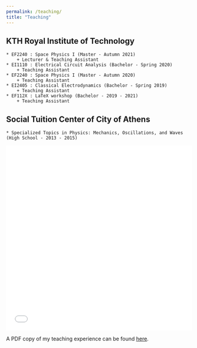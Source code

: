 ```yaml
---
permalink: /teaching/
title: "Teaching"
---
```


## KTH Royal Institute of Technology
	* EF2240 : Space Physics I (Master - Autumn 2021)
		+ Lecturer & Teaching Assistant
	* EI1110 : Electrical Circuit Analysis (Bachelor - Spring 2020)
		+ Teaching Assistant
	* EF2240 : Space Physics I (Master - Autumn 2020)
		+ Teaching Assistant
	* EI2405 : Classical Electrodynamics (Bachelor - Spring 2019)
		+ Teaching Assistant
	* EF112X : LaTeX workshop (Bachelor - 2019 - 2021)
		+ Teaching Assistant

## Social Tuition Center of City of Athens
	* Specialized Topics in Physics: Mechanics, Oscillations, and Waves (High School - 2013 - 2015)

<iframe src="/files/teaching/Teaching_Experience.pdf" width="100%" height="500" frameborder="no" border="0" marginwidth="0" marginheight="0"></iframe>

A PDF copy of my teaching experience can be found [here](/files/teaching/Teaching_Experience.pdf).

